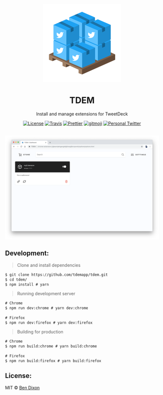 <div align='center'>

  <a href='https://github.com/tdemapp/tdem/releases'>
    <img alt='TweetDeck Extension Manager' width='256px' src='https://raw.githubusercontent.com/tdemapp/assets/master/icon-1024.png' />
  </a>

  <h1> TDEM </h1>
  <p> Install and manage extensions for TweetDeck </p>

  [![License](https://img.shields.io/badge/license-mit-blue.svg?longCache=true&style=for-the-badge)](https://github.com/tdemapp/tdem/blob/webpack/LICENSE) 
  [![Travis](https://img.shields.io/travis/tdemapp/tdem/webpack.svg?style=for-the-badge)](https://travis-ci.org/tdemapp/tdem) 
  [![Prettier](https://img.shields.io/badge/code--style-%20prettier-c596c7.svg?longCache=true&style=for-the-badge)](https://prettier.io/) 
  [![gitmoji](https://img.shields.io/badge/gitmoji-%20%F0%9F%98%9C%20%F0%9F%98%8D-FFDD67.svg?longCache=true&style=for-the-badge)](https://gitmoji.carloscuesta.me/) 
  [![Personal Twitter](https://img.shields.io/badge/-@nurodev-03A9F4.svg?logo=twitter&logoColor=white&longCache=true&style=for-the-badge)](https://twitter.com/nurodev)

  <br />
</div>

<img alt='Screenshot' src='./screenshot.png' />

## Development:

> Clone and install dependencies
```shell
$ git clone https://github.com/tdemapp/tdem.git
$ cd tdem/
$ npm install # yarn
```

> Running development server
```shell
# Chrome
$ npm run dev:chrome # yarn dev:chrome

# Firefox
$ npm run dev:firefox # yarn dev:firefox
```

> Building for production
```shell
# Chrome
$ npm run build:chrome # yarn build:chrome

# Firefox
$ npm run build:firefox # yarn build:firefox
```

## License:

MIT © [Ben Dixon](https://github.com/tdemapp/tdem/blob/webpack/LICENSE)
